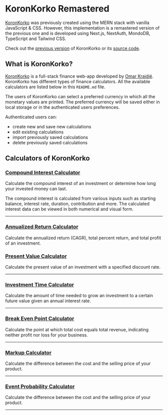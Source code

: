 # KoronKorko Remastered

[KoronKorko][site] was previously created using the MERN stack with vanilla JavaScript & CSS. However, this implementation is a remastered version of the previous one and is developed using Next.js, NextAuth, MondoDB, TypeScript and Tailwind CSS.

Check out the [previous version][KoronKorkoOld] of KoronKorko or its [source code][KoronKorkoCodeOld].

## What is KoronKorko?

[KoronKorko][site] is a full-stack finance web-app developed by [Omar Kraidié][dev]. KoronKorko has different types of finance calculators. All the available calculators are listed below in this `README.md` file.

The users of KoronKorko can select a preferred currency in which all the monetary values are printed. The preferred currency will be saved either in local storage or in the authenticated users preferences.

Authenticated users can:

-   create new and save new calculations
-   edit existing calculations
-   import previously saved calculations
-   delete previously saved calculations

## Calculators of KoronKorko

### [Compound Interest Calculator][1]

Calculate the compound interest of an investment or determine how long your invested money can last.

The compound interest is calculated from various inputs such as starting balance, interest rate, duration, contribution and more. The calculated interest data can be viewed in both numerical and visual form.

---

### [Annualized Return Calculator][2]

Calculate the annualized return (CAGR), total percent return, and total profit of an investment.

### [Present Value Calculator][3]

Calculate the present value of an investment with a specified discount rate.

---

### [Investment Time Calculator][4]

Calculate the amount of time needed to grow an investment to a certain future value given an annual interest rate.

---

### [Break Even Point Calculator][5]

Calculate the point at which total cost equals total revenue, indicating neither profit nor loss for your business.

---

### [Markup Calculator][6]

Calculate the difference between the cost and the selling price of your product.

---

### [Event Probability Calculator][7]

Calculate the difference between the cost and the selling price of your product.

---

[dev]: https://github.com/0mppula
[site]: https://www.koronkorko.com/
[1]: https://www.koronkorko.com/compound-interest-calculator
[2]: https://www.koronkorko.com/annualized-return-calculator
[3]: https://www.koronkorko.com/present-value-calculator
[4]: https://www.koronkorko.com/investment-time-calculator
[5]: https://www.koronkorko.com/break-even-point-calculator
[6]: https://www.koronkorko.com/markup-calculator
[7]: https://www.koronkorko.com/event-probability-calculator
[KoronKorkoOld]: https://koronkorko.herokuapp.com/
[KoronKorkoCodeOld]: https://github.com/0mppula/KoronKorko
